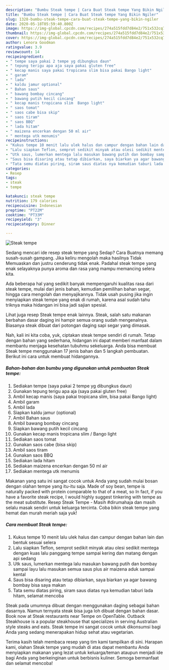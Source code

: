 ```yaml
---
description: "Bumbu Steak tempe | Cara Buat Steak tempe Yang Bikin Ngiler"
title: "Bumbu Steak tempe | Cara Buat Steak tempe Yang Bikin Ngiler"
slug: 1328-bumbu-steak-tempe-cara-buat-steak-tempe-yang-bikin-ngiler
date: 2020-05-18T05:59:40.800Z
image: https://img-global.cpcdn.com/recipes/274a515fdd7d84e2/751x532cq70/steak-tempe-foto-resep-utama.jpg
thumbnail: https://img-global.cpcdn.com/recipes/274a515fdd7d84e2/751x532cq70/steak-tempe-foto-resep-utama.jpg
cover: https://img-global.cpcdn.com/recipes/274a515fdd7d84e2/751x532cq70/steak-tempe-foto-resep-utama.jpg
author: Lenora Goodman
ratingvalue: 3.9
reviewcount: 14
recipeingredient:
- " tempe saya pakai 2 tempe yg dibungkus daun"
- " tepung terigu apa aja saya pakai gluten free"
- " kecap manis saya pakai tropicana slim bisa pakai Bango light"
- " garam"
- " lada"
- " kaldu jamur optional"
- " Bahan saus"
- " bawang bombay cincang"
- " bawang putih kecil cincang"
- " kecap manis tropicana slim  Bango light"
- " saos tomat"
- " saos cabe bisa skip"
- " saos tiram"
- " saos BBQ"
- " lada hitam"
- " maizena encerkan dengan 50 ml air"
- " mentega utk menumis"
recipeinstructions:
- "Kukus tempe 10 menit lalu ulek halus dan campur dengan bahan lain dan bentuk sesuai selera"
- "Lalu siapkan Teflon, semprot sedikit minyak atau olesi sedikit mentega dengan kuas lalu panggang tempe sampai kering dan matang dengan api sedang"
- "Utk saus, lumerkan mentega lalu masukan bawang putih dan bombay sampai layu lalu masukan semua saus plus air maizena aduk sampai kental"
- "Saus bisa disaring atau tetap dibiarkan, saya biarkan ya agar bawang bombay bisa saya makan"
- "Tata semu diatas piring, siram saus diatas nya kemudian taburi lada hitam, selamat mencoba"
categories:
- Resep
tags:
- steak
- tempe

katakunci: steak tempe 
nutrition: 179 calories
recipecuisine: Indonesian
preptime: "PT22M"
cooktime: "PT33M"
recipeyield: "3"
recipecategory: Dinner

---
```



![Steak tempe](https://img-global.cpcdn.com/recipes/274a515fdd7d84e2/751x532cq70/steak-tempe-foto-resep-utama.jpg)

Sedang mencari ide resep steak tempe yang Sedap? Cara Buatnya memang susah-susah gampang. Jika keliru mengolah maka hasilnya Tidak Memuaskan dan justru cenderung tidak enak. Padahal steak tempe yang enak selayaknya punya aroma dan rasa yang mampu memancing selera kita.

Ada beberapa hal yang sedikit banyak mempengaruhi kualitas rasa dari steak tempe, mulai dari jenis bahan, kemudian pemilihan bahan segar, hingga cara mengolah dan menyajikannya. Tidak usah pusing jika ingin menyiapkan steak tempe yang enak di rumah, karena asal sudah tahu triknya maka hidangan ini bisa jadi sajian spesial.

Lihat juga resep Steak tempe enak lainnya. Steak, salah satu makanan berbahan dasar daging ini hampir semua orang sudah mengenalnya. Biasanya steak dibuat dari potongan daging sapi segar yang dimasak.


Nah, kali ini kita coba, yuk, ciptakan steak tempe sendiri di rumah. Tetap dengan bahan yang sederhana, hidangan ini dapat memberi manfaat dalam membantu menjaga kesehatan tubuhmu sekeluarga. Anda bisa membuat Steak tempe menggunakan 17 jenis bahan dan 5 langkah pembuatan. Berikut ini cara untuk membuat hidangannya.

<!--inarticleads1-->

##### Bahan-bahan dan bumbu yang digunakan untuk pembuatan Steak tempe:

1. Sediakan  tempe (saya pakai 2 tempe yg dibungkus daun)
1. Gunakan  tepung terigu apa aja (saya pakai gluten free)
1. Ambil  kecap manis (saya pakai tropicana slim, bisa pakai Bango light)
1. Ambil  garam
1. Ambil  lada
1. Siapkan  kaldu jamur (optional)
1. Ambil  Bahan saus
1. Ambil  bawang bombay cincang
1. Siapkan  bawang putih kecil cincang
1. Gunakan  kecap manis tropicana slim / Bango light
1. Sediakan  saos tomat
1. Gunakan  saos cabe (bisa skip)
1. Ambil  saos tiram
1. Gunakan  saos BBQ
1. Sediakan  lada hitam
1. Sediakan  maizena encerkan dengan 50 ml air
1. Sediakan  mentega utk menumis


Makanan yang satu ini sangat cocok untuk Anda yang sudah mulai bosan dengan olahan tempe yang itu-itu saja. Made of soy bean, tempe is naturally packed with protein comparable to that of a meat, so In fact, if you have a favorite steak recipe, I would highly suggest tinkering with tempe as the meat substitute. Resep Steak Tempe - Masih #dirumahaja dan masih selalu masak sendiri untuk keluarga tercinta. Coba bikin steak tempe yang hemat dan murah meriah saja yuk! 

<!--inarticleads2-->

##### Cara membuat Steak tempe:

1. Kukus tempe 10 menit lalu ulek halus dan campur dengan bahan lain dan bentuk sesuai selera
1. Lalu siapkan Teflon, semprot sedikit minyak atau olesi sedikit mentega dengan kuas lalu panggang tempe sampai kering dan matang dengan api sedang
1. Utk saus, lumerkan mentega lalu masukan bawang putih dan bombay sampai layu lalu masukan semua saus plus air maizena aduk sampai kental
1. Saus bisa disaring atau tetap dibiarkan, saya biarkan ya agar bawang bombay bisa saya makan
1. Tata semu diatas piring, siram saus diatas nya kemudian taburi lada hitam, selamat mencoba


Steak pada umumnya dibuat dengan menggunakan daging sebagai bahan dasarnya. Namun ternyata steak bisa juga loh dibuat dengan bahan dasar. Book now at Steak restaurants near Tempe on OpenTable. Outback Steakhouse is a popular steakhouse that specializes in serving Australian style steaks and eats. Steak tempe ini sangat cocok untuk dikonsumsi bagi Anda yang sedang menerapakan hidup sehat atau vegetarian. 

Terima kasih telah membaca resep yang tim kami tampilkan di sini. Harapan kami, olahan Steak tempe yang mudah di atas dapat membantu Anda menyiapkan makanan yang lezat untuk keluarga/teman ataupun menjadi ide bagi Anda yang berkeinginan untuk berbisnis kuliner. Semoga bermanfaat dan selamat mencoba!
